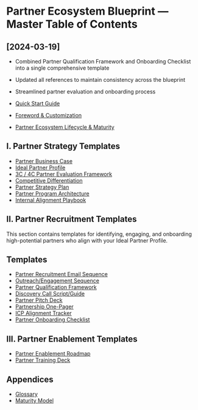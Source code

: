 # Partner Ecosystem Blueprint — Master Table of Contents

## [2024-03-19]
- Combined Partner Qualification Framework and Onboarding Checklist into a single comprehensive template
- Updated all references to maintain consistency across the blueprint
- Streamlined partner evaluation and onboarding process

- [Quick Start Guide](00_Quick_Start_Guide.md)
- [Foreword & Customization](01_Foreword_and_Customization.md)
- [Partner Ecosystem Lifecycle & Maturity](02_Lifecycle_and_Maturity.md)

## I. Partner Strategy Templates
- [Partner Business Case](I_Partner_Strategy_Templates/01_Partner_Business_Case.md)
- [Ideal Partner Profile](I_Partner_Strategy_Templates/02_Ideal_Partner_Profile.md)
- [3C / 4C Partner Evaluation Framework](I_Partner_Strategy_Templates/03_3C_4C_Evaluation_Framework.md)
- [Competitive Differentiation](I_Partner_Strategy_Templates/04_Competitive_Differentiation.md)
- [Partner Strategy Plan](I_Partner_Strategy_Templates/05_Partner_Strategy_Plan.md)
- [Partner Program Architecture](I_Partner_Strategy_Templates/06_Program_Architecture.md)
- [Internal Alignment Playbook](I_Partner_Strategy_Templates/07_Internal_Alignment_Playbook.md)

## II. Partner Recruitment Templates

This section contains templates for identifying, engaging, and onboarding high-potential partners who align with your Ideal Partner Profile.

## Templates
- [Partner Recruitment Email Sequence](II_Partner_Recruitment_Templates/01_Recruitment_Email_Sequence.md)
- [Outreach/Engagement Sequence](II_Partner_Recruitment_Templates/02_Outreach_Engagement_Sequence.md)
- [Partner Qualification Framework](II_Partner_Recruitment_Templates/03_Partner_Qualification_Framework.md)
- [Discovery Call Script/Guide](II_Partner_Recruitment_Templates/04_Discovery_Call_Script.md)
- [Partner Pitch Deck](II_Partner_Recruitment_Templates/05_Partner_Pitch_Deck.md)
- [Partnership One-Pager](II_Partner_Recruitment_Templates/06_Partnership_One_Pager.md)
- [ICP Alignment Tracker](II_Partner_Recruitment_Templates/07_ICP_Alignment_Tracker.md)
- [Partner Onboarding Checklist](II_Partner_Recruitment_Templates/03_Onboarding_Checklist.md)

## III. Partner Enablement Templates
- [Partner Enablement Roadmap](III_Partner_Enablement_Templates/01_Enablement_Roadmap.md)
- [Partner Training Deck](III_Partner_Enablement_Templates/02_Training_Deck.md)

## Appendices
- [Glossary](Appendix_Glossary.md)
- [Maturity Model](Appendix_Maturity_Model.md) 